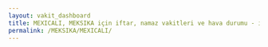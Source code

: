```yaml
---
layout: vakit_dashboard
title: MEXICALI, MEKSIKA için iftar, namaz vakitleri ve hava durumu - ilçe/eyalet seç
permalink: /MEKSIKA/MEXICALI/
---
```


<script type="text/javascript">
  var GLOBAL_COUNTRY = 'MEKSIKA';
  var GLOBAL_CITY = 'MEXICALI';
  var GLOBAL_STATE = '';
  var lat = 72;
  var lon = 21;
</script>
